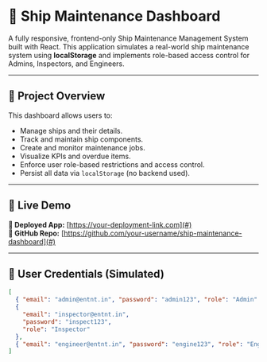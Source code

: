 # 🚢 Ship Maintenance Dashboard

A fully responsive, frontend-only Ship Maintenance Management System built with React. This application simulates a real-world ship maintenance system using **localStorage** and implements role-based access control for Admins, Inspectors, and Engineers.

---

## 📌 Project Overview

This dashboard allows users to:

- Manage ships and their details.
- Track and maintain ship components.
- Create and monitor maintenance jobs.
- Visualize KPIs and overdue items.
- Enforce user role-based restrictions and access control.
- Persist all data via `localStorage` (no backend used).

---

## 🚀 Live Demo

**🔗 Deployed App:** [https://your-deployment-link.com](#)  
**📂 GitHub Repo:** [https://github.com/your-username/ship-maintenance-dashboard](#)

---

## 🧪 User Credentials (Simulated)

```json
[
  { "email": "admin@entnt.in", "password": "admin123", "role": "Admin" },
  {
    "email": "inspector@entnt.in",
    "password": "inspect123",
    "role": "Inspector"
  },
  { "email": "engineer@entnt.in", "password": "engine123", "role": "Engineer" }
]
```
